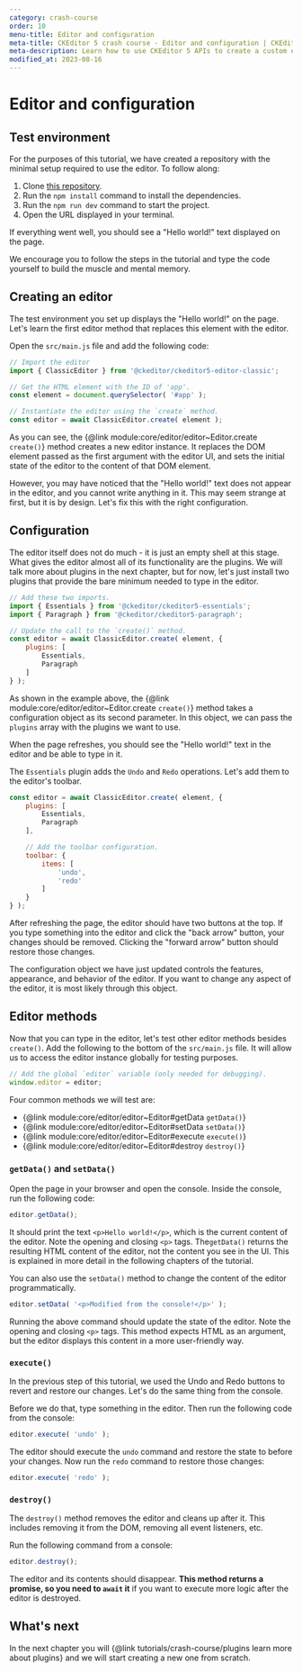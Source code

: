 ```yaml
---
category: crash-course
order: 10
menu-title: Editor and configuration
meta-title: CKEditor 5 crash course - Editor and configuration | CKEditor 5 Documentation
meta-description: Learn how to use CKEditor 5 APIs to create a custom editor plugin.
modified_at: 2023-08-16
---
```


# Editor and configuration

## Test environment

For the purposes of this tutorial, we have created a repository with the minimal setup required to use the editor. To follow along:

1. Clone [this repository](https://github.com/ckeditor/tutorial-setup).
2. Run the `npm install` command to install the dependencies.
3. Run the `npm run dev` command to start the project.
4. Open the URL displayed in your terminal.

If everything went well, you should see a "Hello world!" text displayed on the page.

We encourage you to follow the steps in the tutorial and type the code yourself to build the muscle and mental memory.

## Creating an editor

The test environment you set up displays the "Hello world!" on the page. Let's learn the first editor method that replaces this element with the editor.

Open the `src/main.js` file and add the following code:

```js
// Import the editor
import { ClassicEditor } from '@ckeditor/ckeditor5-editor-classic';

// Get the HTML element with the ID of 'app'.
const element = document.querySelector( '#app' );

// Instantiate the editor using the `create` method.
const editor = await ClassicEditor.create( element );
```

As you can see, the {@link module:core/editor/editor~Editor.create `create()`} method creates a new editor instance. It replaces the DOM element passed as the first argument with the editor UI, and sets the initial state of the editor to the content of that DOM element.

However, you may have noticed that the "Hello world!" text does not appear in the editor, and you cannot write anything in it. This may seem strange at first, but it is by design. Let's fix this with the right configuration.

## Configuration

The editor itself does not do much - it is just an empty shell at this stage. What gives the editor almost all of its functionality are the plugins. We will talk more about plugins in the next chapter, but for now, let's just install two plugins that provide the bare minimum needed to type in the editor.

```js
// Add these two imports.
import { Essentials } from '@ckeditor/ckeditor5-essentials';
import { Paragraph } from '@ckeditor/ckeditor5-paragraph';

// Update the call to the `create()` method.
const editor = await ClassicEditor.create( element, {
	plugins: [
		Essentials,
		Paragraph
	]
} );
```

As shown in the example above, the {@link module:core/editor/editor~Editor.create `create()`} method takes a configuration object as its second parameter. In this object, we can pass the `plugins` array with the plugins we want to use.

When the page refreshes, you should see the "Hello world!" text in the editor and be able to type in it.

The `Essentials` plugin adds the `Undo` and `Redo` operations. Let's add them to the editor's toolbar.

```js
const editor = await ClassicEditor.create( element, {
	plugins: [
		Essentials,
		Paragraph
	],

	// Add the toolbar configuration.
	toolbar: {
		items: [
			'undo',
			'redo'
		]
	}
} );
```

After refreshing the page, the editor should have two buttons at the top. If you type something into the editor and click the "back arrow" button, your changes should be removed. Clicking the "forward arrow" button should restore those changes.

The configuration object we have just updated controls the features, appearance, and behavior of the editor. If you want to change any aspect of the editor, it is most likely through this object.

## Editor methods

Now that you can type in the editor, let's test other editor methods besides `create()`. Add the following to the bottom of the `src/main.js` file. It will allow us to access the editor instance globally for testing purposes.

```js
// Add the global `editor` variable (only needed for debugging).
window.editor = editor;
```

Four common methods we will test are:

* {@link module:core/editor/editor~Editor#getData `getData()`}
* {@link module:core/editor/editor~Editor#setData `setData()`}
* {@link module:core/editor/editor~Editor#execute `execute()`}
* {@link module:core/editor/editor~Editor#destroy `destroy()`}

### `getData()` and `setData()`

Open the page in your browser and open the console. Inside the console, run the following code:

```js
editor.getData();
```

It should print the text `<p>Hello world!</p>`, which is the current content of the editor. Note the opening and closing `<p>` tags. The`getData()` returns the resulting HTML content of the editor, not the content you see in the UI. This is explained in more detail in the following chapters of the tutorial.

You can also use the `setData()` method to change the content of the editor programmatically.

```js
editor.setData( '<p>Modified from the console!</p>' );
```

Running the above command should update the state of the editor. Note the opening and closing `<p>` tags. This method expects HTML as an argument, but the editor displays this content in a more user-friendly way.

### `execute()`

In the previous step of this tutorial, we used the Undo and Redo buttons to revert and restore our changes. Let's do the same thing from the console.

Before we do that, type something in the editor. Then run the following code from the console:

```js
editor.execute( 'undo' );
```

The editor should execute the `undo` command and restore the state to before your changes. Now run the `redo` command to restore those changes:

```js
editor.execute( 'redo' );
```

### `destroy()`

The `destroy()` method removes the editor and cleans up after it. This includes removing it from the DOM, removing all event listeners, etc.

Run the following command from a console:

```js
editor.destroy();
```

The editor and its contents should disappear. **This method returns a promise, so you need to `await` it** if you want to execute more logic after the editor is destroyed.

## What's next

In the next chapter you will {@link tutorials/crash-course/plugins learn more about plugins} and we will start creating a new one from scratch.
